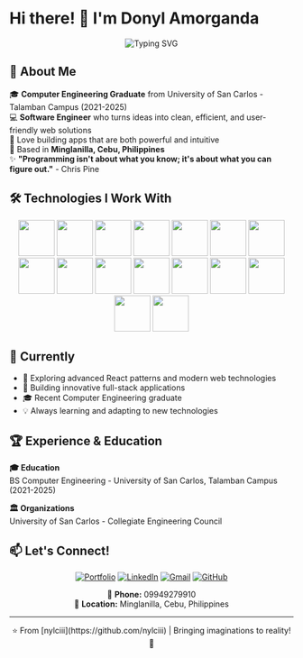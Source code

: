 # Hi there! 👋 I'm Donyl Amorganda
<div align="center">
  <img src="https://readme-typing-svg.herokuapp.com?font=Fira+Code&pause=1000&color=36BCF7&center=true&vCenter=true&width=435&lines=Software+Developer;Computer+Engineering+Graduate;Full+Stack+Developer;Bringing+Imaginations+to+Reality!" alt="Typing SVG" />
</div>

## 💫 About Me
🎓 **Computer Engineering Graduate** from University of San Carlos - Talamban Campus (2021-2025)  
💻 **Software Engineer** who turns ideas into clean, efficient, and user-friendly web solutions  
🚀 Love building apps that are both powerful and intuitive  
📍 Based in **Minglanilla, Cebu, Philippines**  
✨ **"Programming isn't about what you know; it's about what you can figure out."** - Chris Pine

## 🛠️ Technologies I Work With
<div align="center">
  <img src="https://iconic-api.onrender.com/dark/react" width="64px" />
  <img src="https://iconic-api.onrender.com/dark/nextjs" width="64px" />
  <img src="https://iconic-api.onrender.com/dark/nodejs" width="64px" />
  <img src="https://iconic-api.onrender.com/dark/js" width="64px" />
  <img src="https://iconic-api.onrender.com/dark/typescript" width="64px" />
  <img src="https://iconic-api.onrender.com/dark/tailwind" width="64px" />
  <img src="https://iconic-api.onrender.com/dark/mysql" width="64px" />
  <img src="https://iconic-api.onrender.com/dark/firebase" width="64px" />
  <img src="https://iconic-api.onrender.com/dark/python" width="64px" />
  <img src="https://iconic-api.onrender.com/dark/php" width="64px" />
  <img src="https://iconic-api.onrender.com/dark/laravel" width="64px" />
  <img src="https://iconic-api.onrender.com/dark/java" width="64px" />
  <img src="https://iconic-api.onrender.com/dark/c" width="64px" />
  <img src="https://iconic-api.onrender.com/dark/cpp" width="64px" />
  <img src="https://iconic-api.onrender.com/dark/kotlin" width="64px" />
  <img src="https://iconic-api.onrender.com/dark/figma" width="64px" />


</div>



## 🎯 Currently
- 🌱 Exploring advanced React patterns and modern web technologies
- 🔨 Building innovative full-stack applications
- 🎓 Recent Computer Engineering graduate 
- 💡 Always learning and adapting to new technologies

## 🏆 Experience & Education
**🎓 Education**  
BS Computer Engineering - University of San Carlos, Talamban Campus (2021-2025)

**🏛️ Organizations**  
University of San Carlos - Collegiate Engineering Council

## 📫 Let's Connect!
<div align="center">
  
[![Portfolio](https://img.shields.io/badge/Portfolio-000000?style=for-the-badge&logo=vercel&logoColor=white)](https://nylciiiportfolio.netlify.app/)
[![LinkedIn](https://img.shields.io/badge/LinkedIn-0077B5?style=for-the-badge&logo=linkedin&logoColor=white)](https://www.linkedin.com/in/donylamorganda/)
[![Gmail](https://img.shields.io/badge/Gmail-D14836?style=for-the-badge&logo=gmail&logoColor=white)](mailto:dcamorganda@gmail.com)
[![GitHub](https://img.shields.io/badge/GitHub-100000?style=for-the-badge&logo=github&logoColor=white)](https://github.com/nylciii)

📱 **Phone:** 09949279910  
📍 **Location:** Minglanilla, Cebu, Philippines

</div>

---
<div align="center">
  ⭐️ From [nylciii](https://github.com/nylciii) | Bringing imaginations to reality! 🚀
</div>
